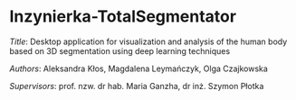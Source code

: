 # Inzynierka-TotalSegmentator

*Title*: Desktop application for visualization and analysis of the human body based on 3D segmentation using deep learning techniques

*Authors*: 
Aleksandra Kłos, 
Magdalena Leymańczyk,
Olga Czajkowska

*Supervisors*:
prof. nzw. dr hab. Maria Ganzha,
dr inż. Szymon Płotka
